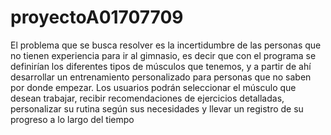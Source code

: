 # proyectoA01707709
El problema que se busca resolver es la incertidumbre de las personas que no tienen experiencia para ir al gimnasio, es decir que 
con el programa se definirían los diferentes tipos de músculos que tenemos, y a partir de ahí desarrollar un entrenamiento personalizado 
para personas que no saben por donde empezar. Los usuarios podrán seleccionar el músculo que desean trabajar, recibir recomendaciones de ejercicios 
detalladas, personalizar su rutina según sus necesidades y llevar un registro de su progreso a lo largo del tiempo
